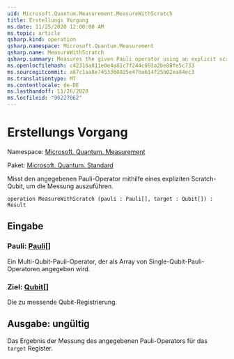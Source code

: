 ```yaml
---
uid: Microsoft.Quantum.Measurement.MeasureWithScratch
title: Erstellungs Vorgang
ms.date: 11/25/2020 12:00:00 AM
ms.topic: article
qsharp.kind: operation
qsharp.namespace: Microsoft.Quantum.Measurement
qsharp.name: MeasureWithScratch
qsharp.summary: Measures the given Pauli operator using an explicit scratch qubit to perform the measurement.
ms.openlocfilehash: c42316a811e0e4a81c7f244c093a2be88fe5c733
ms.sourcegitcommit: a87c1aa8e7453360025e47ba614f25b02ea84ec3
ms.translationtype: MT
ms.contentlocale: de-DE
ms.lasthandoff: 11/26/2020
ms.locfileid: "96227062"
---
```

# <a name="measurewithscratch-operation"></a>Erstellungs Vorgang

Namespace: [Microsoft. Quantum. Measurement](xref:Microsoft.Quantum.Measurement)

Paket: [Microsoft. Quantum. Standard](https://nuget.org/packages/Microsoft.Quantum.Standard)


Misst den angegebenen Pauli-Operator mithilfe eines expliziten Scratch-Qubit, um die Messung auszuführen.

```qsharp
operation MeasureWithScratch (pauli : Pauli[], target : Qubit[]) : Result
```


## <a name="input"></a>Eingabe

### <a name="pauli--pauli"></a>Pauli: [Pauli](xref:microsoft.quantum.lang-ref.pauli)[]

Ein Multi-Qubit-Pauli-Operator, der als Array von Single-Qubit-Pauli-Operatoren angegeben wird.


### <a name="target--qubit"></a>Ziel: [Qubit](xref:microsoft.quantum.lang-ref.qubit)[]

Die zu messende Qubit-Registrierung.



## <a name="output--__invalidresult__"></a>Ausgabe: __ungültig <Result>__

Das Ergebnis der Messung des angegebenen Pauli-Operators für das `target` Register.